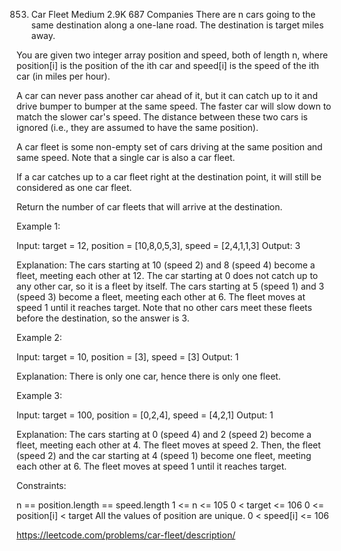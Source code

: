 853. Car Fleet
Medium
2.9K
687
Companies
There are n cars going to the same destination along a one-lane road. The destination is target miles away.

You are given two integer array position and speed, both of length n, where position[i] is the position of the ith car and speed[i] is the speed of the ith car (in miles per hour).

A car can never pass another car ahead of it, but it can catch up to it and drive bumper to bumper at the same speed. The faster car will slow down to match the slower car's speed. The distance between these two cars is ignored (i.e., they are assumed to have the same position).

A car fleet is some non-empty set of cars driving at the same position and same speed. Note that a single car is also a car fleet.

If a car catches up to a car fleet right at the destination point, it will still be considered as one car fleet.

Return the number of car fleets that will arrive at the destination.

 

Example 1:

Input: target = 12, position = [10,8,0,5,3], speed = [2,4,1,1,3]
Output: 3

Explanation:
The cars starting at 10 (speed 2) and 8 (speed 4) become a fleet, meeting each other at 12.
The car starting at 0 does not catch up to any other car, so it is a fleet by itself.
The cars starting at 5 (speed 1) and 3 (speed 3) become a fleet, meeting each other at 6. The fleet moves at speed 1 until it reaches target.
Note that no other cars meet these fleets before the destination, so the answer is 3.


Example 2:

Input: target = 10, position = [3], speed = [3]
Output: 1

Explanation: There is only one car, hence there is only one fleet.


Example 3:

Input: target = 100, position = [0,2,4], speed = [4,2,1]
Output: 1

Explanation:
The cars starting at 0 (speed 4) and 2 (speed 2) become a fleet, meeting each other at 4. The fleet moves at speed 2.
Then, the fleet (speed 2) and the car starting at 4 (speed 1) become one fleet, meeting each other at 6. The fleet moves at speed 1 until it reaches target.
 

Constraints:

n == position.length == speed.length
1 <= n <= 105
0 < target <= 106
0 <= position[i] < target
All the values of position are unique.
0 < speed[i] <= 106

https://leetcode.com/problems/car-fleet/description/

